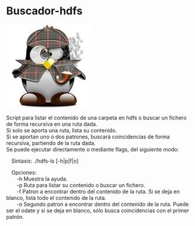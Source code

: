 # Buscador-hdfs

![Alt Text](https://github.com/Origamologo/Buscador-hdfs/blob/main/tux_holmes.jpeg)

Script para listar el contenido de una carpeta en hdfs o buscar un fichero de forma recursiva en una ruta dada.\
Si solo se aporta una ruta, lista su contenido.\
Si se aportan uno o dos patrones, buscará coincidencias de forma recursiva, partiendo de la ruta dada.\
Se puede ejecutar directamente o mediante flags, del siguiente modo:

&emsp;Sintaxis: ./hdfs-ls [-h|p|f|o]

&emsp;Opciones:\
&emsp;&emsp;-h     Muestra la ayuda.\
&emsp;&emsp;-p     Ruta para listar su contenido o buscar un fichero.\
&emsp;&emsp;-f     Patron a encontrar dentro del contenido de la ruta. Si se deja en blanco, lista todo el contenido de la ruta.\
&emsp;&emsp;-o     Segundo patron a encontrar dentro del contenido de la ruta. Puede ser el odate y si se deja en blanco, sólo busca coincidencias con el primer patrón.
